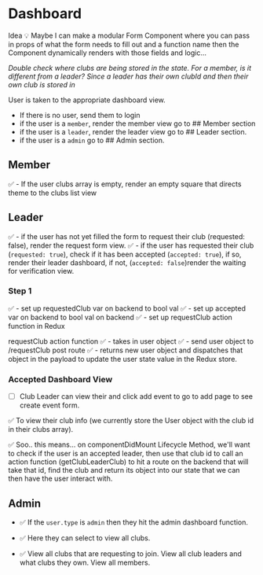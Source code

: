<!-- Dashboard.md docs -->

# Dashboard

Idea 💡 Maybe I can make a modular Form Component where you can pass in props of what the form needs to fill out and a function name then the Component dynamically renders with those fields and logic...

*Double check where clubs are being stored in the state. For a member, is it different from a leader? Since a leader has their own clubId and then their own club is stored in*


User is taken to the appropriate dashboard view.

- If there is no user, send them to login
- if the user is a `member`, render the member view go to ## Member section
- if the user is a `leader`, render the leader view go to ## Leader section.
- if the user is a `admin` go to  ## Admin section.

## Member
  ✅  - If the user clubs array is empty, render an empty square that directs theme to the clubs list view

## Leader

✅ - if the user has not yet filled the form to request their club (requested: false), render the request form view.
✅ - if the user has requested their club (`requested: true`), check if it has been accepted (`accepted: true`), if so, render their leader dashboard, if not, (`accepted: false`)render the waiting for verification view.


### Step 1

✅ - set up requestedClub var on backend to bool val
✅ - set up accepted var on backend to bool val on backend
✅ - set up requestClub action function in Redux

requestClub action function
    ✅ - takes in user object
    ✅ - send user object to /requestClub post route
    ✅ - returns new user object and dispatches that object in the payload to update the user state value in the Redux store.

### Accepted Dashboard View

- [ ] Club Leader can view their and click add event to go to add page to see create event form.

✅ To view their club info (we currently store the User object with the club id in their clubs array).

✅ Soo.. this means... on componentDidMount Lifecycle Method, we'll want to check if the user is an accepted leader, then use that club id to call an action function (getClubLeaderClub) to hit a route on the backend that will take that id, find the club and return its object into our state that we can then have the user interact with.




## Admin

- ✅ If the `user.type` is `admin` then they hit the admin dashboard function.

- ✅ Here they can select to view all clubs.
- ✅ View all clubs that are requesting to join.
View all club leaders and what clubs they own.
View all members.
